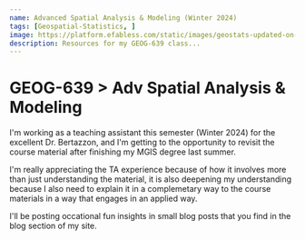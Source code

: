 ```yaml
---
name: Advanced Spatial Analysis & Modeling (Winter 2024)
tags: [Geospatial-Statistics, ]
image: https://platform.efabless.com/static/images/geostats-updated-on-28_feb19.jpg
description: Resources for my GEOG-639 class...
---
```


# GEOG-639 > Adv Spatial Analysis & Modeling

I'm working as a teaching assistant this semester (Winter 2024) for the excellent Dr. Bertazzon, and I'm getting to the opportunity to revisit the course material after finishing my MGIS degree last summer. 

I'm really appreciating the TA experience because of how it involves more than just understanding the material, it is also deepening my understanding because I also need to explain it in a complemetary way to the course materials in a way that engages in an applied way. 

I'll be posting occational fun insights in small blog posts that you find in the blog section of my site. 

<!-- ![preview](https://www.sketchappsources.com/resources/source-image/we-were-soldiers-landing-page-dbruggisser.jpg)

## Search Movies

![search](https://www.sketchappsources.com/resources/source-image/microsoft-windows-10-virtual-keyboard-diogo-sousa.png)

<p class="text-center">
{% include elements/button.html link="https://github.com/YoussefRaafatNasry/portfolYOU" text="Learn More" %}
</p> -->